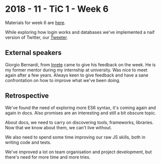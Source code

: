 # 2018 - 11 - TiC 1 - Week 6

Materials for week 6 are [here](https://github.com/turnintocoders/bootcamp/blob/master/week-6/README.md).

While exploring how login works and databases we've implemented a naif version of Twitter, our [Tweeter](https://github.com/TiC-1/Week6_project_login).

## External speakers

Giorgio Bernardi, from [Inrete](http://inrete.it/) came to give his feedback on the week. He is my former mentor during my internship at university. Was nice to meet again after a few years. Always keen to give feedback and have a sane confrontation on how to improve what we've been doing.

## Retrospective

We've found the need of exploring more ES6 syntax, it's coming again and again in docs. Also promises are an interesting and still a bit obscure topic.

About docs, we need to carry on discovering tools, frameworks, libraries. Now that we know about them, we can't live without.

We also need to spend some time improving our raw JS skills, both in writing code and tests.

We've improved a lot on team organisation and project development, but there's need for more time and more tries.
